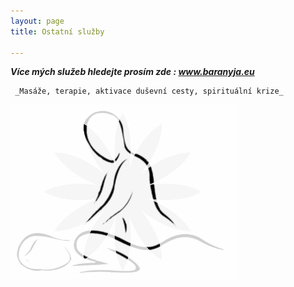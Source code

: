 ```yaml
---
layout: page
title: Ostatní služby

---
```

**_Více mých služeb hledejte prosím zde : www.baranyja.eu_**

     _Masáže, terapie, aktivace duševní cesty, spirituální krize_

_![](/uploads/216-2165067_hands-png-health-pinterest-massage-drawing-transparent-png.jpg)_
